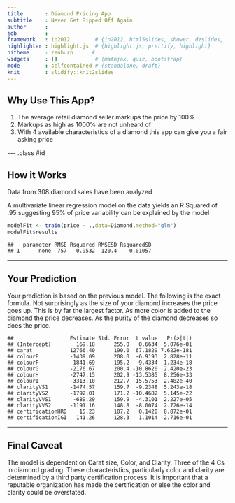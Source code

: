 ```yaml
---
title       : Diamond Pricing App
subtitle    : Never Get Ripped Off Again
author      : 
job         : 
framework   : io2012        # {io2012, html5slides, shower, dzslides, ...}
highlighter : highlight.js  # {highlight.js, prettify, highlight}
hitheme     : zenburn      # 
widgets     : []            # {mathjax, quiz, bootstrap}
mode        : selfcontained # {standalone, draft}
knit        : slidify::knit2slides
---
```


## Why Use This App?

1.  The average retail diamond seller markups the price by 100%
2.  Markups as high as 1000% are not unheard of
3.  With 4 available characteristics of a diamond this app can give you a fair asking price

--- .class #id 

## How it Works

Data from 308 diamond sales have been analyzed

A multivariate linear regression model on the data yields an R Squared of .95 suggesting 95% of price variability can be explained by the model


```r
modelFit <- train(price ~ .,data=Diamond,method="glm")
modelFit$results
```

```
##   parameter RMSE Rsquared RMSESD RsquaredSD
## 1      none  757   0.9532  120.4    0.01057
```

---

## Your Prediction

Your prediction is based on the previous model.  The following is the exact formula.  Not surprisingly as the size of your diamond increases the price goes up.  This is by far the largest factor.  As more color is added to the diamond the price decreases.  As the purity of the diamond decreases so does the price.

```
##                  Estimate Std. Error  t value   Pr(>|t|)
## (Intercept)        169.18      255.0   0.6634  5.076e-01
## carat            12766.40      190.0  67.1829 7.622e-181
## colourE          -1439.09      208.0  -6.9193  2.828e-11
## colourF          -1841.69      195.2  -9.4334  1.234e-18
## colourG          -2176.67      200.4 -10.8620  2.420e-23
## colourH          -2747.15      202.9 -13.5385  8.256e-33
## colourI          -3313.10      212.7 -15.5753  2.482e-40
## clarityVS1       -1474.57      159.7  -9.2348  5.243e-18
## clarityVS2       -1792.01      171.2 -10.4682  5.145e-22
## clarityVVS1       -689.29      159.9  -4.3101  2.227e-05
## clarityVVS2      -1191.16      148.8  -8.0074  2.726e-14
## certificationHRD    15.23      107.2   0.1420  8.872e-01
## certificationIGI   141.26      128.3   1.1014  2.716e-01
```

---

## Final Caveat 

The model is dependent on Carat size, Color, and Clarity.  Three of the 4 Cs in diamond grading.  These characteristics, particularly color and clarity are determined by a third party certification process.  It is important that a reputable organization has made the certification or else the color and clarity could be overstated.
